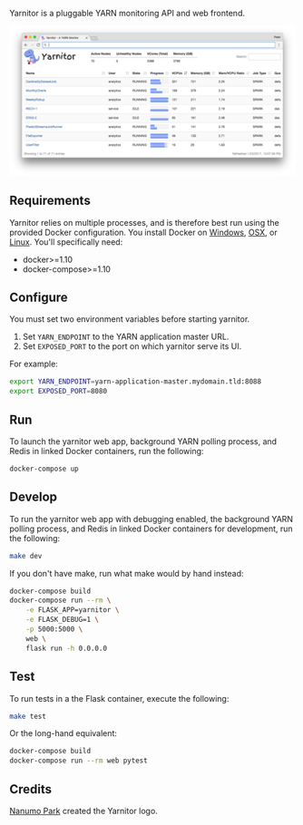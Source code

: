 Yarnitor is a pluggable YARN monitoring API and web frontend.

![Yarnitor screenshot](./screenshot.png)

## Requirements

Yarnitor relies on multiple processes, and is therefore best run using the
provided Docker configuration. You install Docker on
[Windows](https://docs.docker.com/docker-for-windows/),
[OSX](https://docs.docker.com/docker-for-mac/), or
[Linux](https://docs.docker.com/engine/installation/linux/). You'll
specifically need:

* docker>=1.10
* docker-compose>=1.10

## Configure

You must set two environment variables before starting yarnitor.

1. Set `YARN_ENDPOINT` to the YARN application master URL.
2. Set `EXPOSED_PORT` to the port on which yarnitor serve its UI.

For example:

```bash
export YARN_ENDPOINT=yarn-application-master.mydomain.tld:8088
export EXPOSED_PORT=8080
```

## Run

To launch the yarnitor web app, background YARN polling process, and Redis in
linked Docker containers, run the following:

```bash
docker-compose up
```

## Develop

To run the yarnitor web app with debugging enabled, the background YARN polling
process, and Redis in linked Docker containers for development, run the following:

```bash
make dev
```

If you don't have make, run what make would by hand instead:

```bash
docker-compose build
docker-compose run --rm \
    -e FLASK_APP=yarnitor \
    -e FLASK_DEBUG=1 \
    -p 5000:5000 \
    web \
    flask run -h 0.0.0.0
```

## Test

To run tests in a the Flask container, execute the following:

```bash
make test
```

Or the long-hand equivalent:

```bash
docker-compose build
docker-compose run --rm web pytest
```

## Credits

[Nanumo Park](https://www.linkedin.com/in/nanumo-park-8b3ba713) created the Yarnitor logo.

